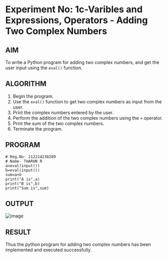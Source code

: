 # Experiment No: 1c-Varibles and Expressions, Operators - Adding Two Complex Numbers

## AIM
To write a Python program for adding two complex numbers, and get the user input using the `eval()` function.

## ALGORITHM
1. Begin the program.
2. Use the `eval()` function to get two complex numbers as input from the user.
3. Print the complex numbers entered by the user.
4. Perform the addition of the two complex numbers using the `+` operator.
5. Print the sum of the two complex numbers.
6. Terminate the program.

## PROGRAM
```
# Reg.No- 212224230289
# Name- THARUN R
a=eval(input())
b=eval(input())
sum=a+b
print("A is",a)
print("B is",b)
print("Sum is",sum)
```
## OUTPUT
![image](https://github.com/user-attachments/assets/6eeb5d58-97e4-46e0-aa74-90455a9b2311)


## RESULT
Thus the python program for  adding two complex numbers has been implemented and executed successfully.
